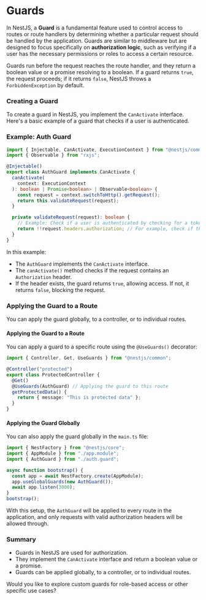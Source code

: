 # Guards

In NestJS, a **Guard** is a fundamental feature used to control access to routes or route handlers by determining whether a particular request should be handled by the application. Guards are similar to middleware but are designed to focus specifically on **authorization logic**, such as verifying if a user has the necessary permissions or roles to access a certain resource.

Guards run before the request reaches the route handler, and they return a boolean value or a promise resolving to a boolean. If a guard returns `true`, the request proceeds; if it returns `false`, NestJS throws a `ForbiddenException` by default.

### Creating a Guard

To create a guard in NestJS, you implement the `CanActivate` interface. Here's a basic example of a guard that checks if a user is authenticated.

### Example: Auth Guard

```typescript
import { Injectable, CanActivate, ExecutionContext } from "@nestjs/common";
import { Observable } from "rxjs";

@Injectable()
export class AuthGuard implements CanActivate {
  canActivate(
    context: ExecutionContext
  ): boolean | Promise<boolean> | Observable<boolean> {
    const request = context.switchToHttp().getRequest();
    return this.validateRequest(request);
  }

  private validateRequest(request): boolean {
    // Example: Check if a user is authenticated by checking for a token or session
    return !!request.headers.authorization; // For example, check if there's an Authorization header
  }
}
```

In this example:

- The `AuthGuard` implements the `CanActivate` interface.
- The `canActivate()` method checks if the request contains an `Authorization` header.
- If the header exists, the guard returns `true`, allowing access. If not, it returns `false`, blocking the request.

### Applying the Guard to a Route

You can apply the guard globally, to a controller, or to individual routes.

#### Applying the Guard to a Route

You can apply a guard to a specific route using the `@UseGuards()` decorator:

```typescript
import { Controller, Get, UseGuards } from "@nestjs/common";

@Controller("protected")
export class ProtectedController {
  @Get()
  @UseGuards(AuthGuard) // Applying the guard to this route
  getProtectedData() {
    return { message: "This is protected data" };
  }
}
```

#### Applying the Guard Globally

You can also apply the guard globally in the `main.ts` file:

```typescript
import { NestFactory } from "@nestjs/core";
import { AppModule } from "./app.module";
import { AuthGuard } from "./auth.guard";

async function bootstrap() {
  const app = await NestFactory.create(AppModule);
  app.useGlobalGuards(new AuthGuard());
  await app.listen(3000);
}
bootstrap();
```

With this setup, the `AuthGuard` will be applied to every route in the application, and only requests with valid authorization headers will be allowed through.

### Summary

- Guards in NestJS are used for authorization.
- They implement the `CanActivate` interface and return a boolean value or a promise.
- Guards can be applied globally, to a controller, or to individual routes.

Would you like to explore custom guards for role-based access or other specific use cases?
